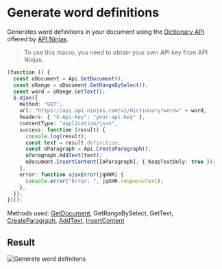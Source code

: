 # Generate word definitions

Generates word definitions in your document using the [Dictionary API](https://api-ninjas.com/api/dictionary) offered by [API Ninjas](https://api-ninjas.com).

> To use this macro, you need to obtain your own API key from API Ninjas.

<!-- This code snippet is shown in the screenshot. -->

<!-- eslint-skip -->

```ts
(function () {
  const oDocument = Api.GetDocument();
  const oRange = oDocument.GetRangeBySelect();
  const word = oRange.GetText();
  $.ajax({
    method: "GET",
    url: "https://api.api-ninjas.com/v1/dictionary?word=" + word,
    headers: { "X-Api-Key": "your-api-key" },
    contentType: "application/json",
    success: function (result) {
      console.log(result);
      const text = result.definition;
      const oParagraph = Api.CreateParagraph();
      oParagraph.AddText(text);
      oDocument.InsertContent([oParagraph], { KeepTextOnly: true });
    },
    error: function ajaxError(jqXHR) {
      console.error("Error: ", jqXHR.responseText);
    },
  });
})();
```

Methods used: [GetDocument](../../../../office-api/usage-api/text-document-api/Api/Methods/GetDocument.md), GetRangeBySelect, GetText, [CreateParagraph](../../../../office-api/usage-api/text-document-api/Api/Methods/CreateParagraph.md), [AddText](../../../../office-api/usage-api/text-document-api/ApiParagraph/Methods/AddText.md), [InsertContent](../../../../office-api/usage-api/text-document-api/ApiDocument/Methods/InsertContent.md)

## Result

<!-- imgpath -->

![Generate word definitons](/assets/images/plugins/generate-word-definitions.png)
